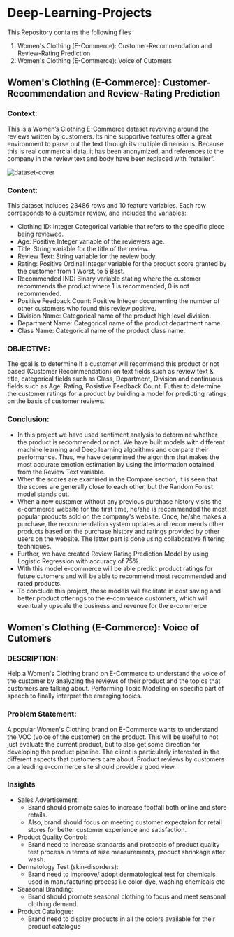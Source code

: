 # Deep-Learning-Projects

This Repository contains the following files
1. Women's Clothing (E-Commerce): Customer-Recommendation and Review-Rating Prediction
2. Women's Clothing (E-Commerce): Voice of Cutomers


## Women's Clothing (E-Commerce): Customer-Recommendation and Review-Rating Prediction
### Context:

This is a Women’s Clothing E-Commerce dataset revolving around the reviews written by customers. Its nine supportive features offer a great environment to parse out the text through its multiple dimensions. Because this is real commercial data, it has been anonymized, and references to the company in the review text and body have been replaced with “retailer”.


![dataset-cover](https://user-images.githubusercontent.com/93240943/192108975-c9975494-a714-4c65-a479-996dacc6325c.jpg)

### Content:

This dataset includes 23486 rows and 10 feature variables. Each row corresponds to a customer review, and includes the variables:
- Clothing ID: Integer Categorical variable that refers to the specific piece being reviewed.
- Age: Positive Integer variable of the reviewers age.
- Title: String variable for the title of the review.
- Review Text: String variable for the review body.
- Rating: Positive Ordinal Integer variable for the product score granted by the customer from 1 Worst, to 5 Best.
- Recommended IND: Binary variable stating where the customer recommends the product where 1 is recommended, 0 is not recommended.
- Positive Feedback Count: Positive Integer documenting the number of other customers who found this review positive.
- Division Name: Categorical name of the product high level division.
- Department Name: Categorical name of the product department name.
- Class Name: Categorical name of the product class name.

### OBJECTIVE:

The goal is to determine if a customer will recommend this product or not based (Customer Recommendation) on text fields such as review text & title, categorical fields such as Class, Department, Division and continuous fields such as Age, Rating, Posistive Feedback Count.
Futher to determine the customer ratings for a product by building a model for predicting ratings on the basis of customer reviews.

### Conclusion:

- In this project we have used sentiment analysis to determine whether the product is recommended or not. We have built models with different machine learning and Deep learning algorithms and compare their performance. Thus, we have determined the algorithm that makes the most accurate emotion estimation by using the information obtained from the Review Text variable.
- When the scores are examined in the Compare section, it is seen that the scores are generally close to each other, but the Random Forest model stands out.
- When a new customer without any previous purchase history visits the e-commerce website for the first time, he/she is recommended the most popular products sold on the company's website. Once, he/she makes a purchase, the recommendation system updates and recommends other products based on the purchase history and ratings provided by other users on the website. The latter part is done using collaborative filtering techniques.
- Further, we have created Review Rating Prediction Model by using Logistic Regression with accuracy of 75%.
- With this model e-commerce will be able predict product ratings for future cutomers and will be able to recommend most recommended and rated products.
- To conclude this project, these models will facilitate in cost saving and better product offerings to the e-commerce customers, which will eventually upscale the business and revenue for the e-commerce



## Women's Clothing (E-Commerce): Voice of Cutomers

### DESCRIPTION:

Help a Women's Clothing brand on E-Commerce to understand the voice of the customer by analyzing the reviews of their product and the topics that customers are talking about. Performing Topic Modeling on specific part of speech to finally interpret the emerging topics.

### Problem Statement:

A popular Women's Clothing brand on E-Commerce wants to understand the VOC (voice of the customer) on the product. This will be useful to not just evaluate the current product, but to also get some direction for developing the product pipeline. The client is particularly interested in the different aspects that customers care about. Product reviews by customers on a leading e-commerce site should provide a good view.

### Insights
- Sales Advertisement:
  - Brand should promote sales to increase footfall both online and store retails.
  - Also, brand should focus on meeting customer expectaion for retail stores for better customer experience and satisfaction.
- Product Quality Control:
  - Brand need to increase standards and protocols of product quality test process in terms of size measurements, product shrinkage after wash.
- Dermatology Test (skin-disorders):
  - Brand need to improove/ adopt dermatological test for chemicals used in manufacturing process i.e color-dye, washing chemicals etc
- Seasonal Branding:
  - Brand should promote seasonal clothing to focus and meet seasonal clothing demand.
- Product Catalogue:
  - Brand need to display products in all the colors available for their product catalogue
